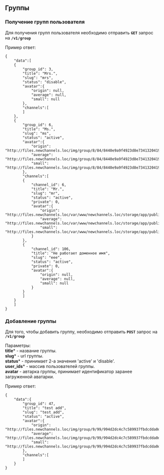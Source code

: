 ## Группы

### Получение групп пользователя

Для получения групп пользователя необходимо отправить **`GET`** запрос на **`/v1/group`**

Пример ответ:<br>
```
{
    "data":[
    {
        "group_id": 3,
        "title": "Mrs.",
        "slug": "mrs",
        "status": "disable",
        "avatar":{
            "origin": null,
            "average": null,
            "small": null
        },
        "channels":[
        ]
    },
    {
        "group_id": 6,
        "title": "Ms.",
        "slug": "ms",
        "status": "active",
        "avatar":{
            "origin": "http://files.newchannels.loc/img/group/8/84/8440e9a9f4923d8e73413204198c7cbc.png",
            "average": "http://files.newchannels.loc/img/group/8/84/8440e9a9f4923d8e73413204198c7cbc_400.png",
            "small": "http://files.newchannels.loc/img/group/8/84/8440e9a9f4923d8e73413204198c7cbc_150.png"
        },
        "channels":[
        {
            "channel_id": 6,
            "title": "Mr.",
            "slug": "mr",
            "status": "active",
            "private": 0,
            "avatar":{
                "origin": "http://files.newchannels.loc/var/www/newchannels.loc/storage/app/public/img/channel/b/b6/b6ba4c2140f71b3430a7aaf44a4bd2e1.jpg",
                "average": "http://files.newchannels.loc/var/www/newchannels.loc/storage/app/public/img/channel/b/b6/b6ba4c2140f71b3430a7aaf44a4bd2e1_400.jpg",
                "small": "http://files.newchannels.loc/var/www/newchannels.loc/storage/app/public/img/channel/b/b6/b6ba4c2140f71b3430a7aaf44a4bd2e1_150.jpg"
            }
        },
        {
            "channel_id": 106,
            "title": "Не работает доменное имя",
            "slug": "eee",
            "status": "active",
            "private": 0,
            "avatar":{
                "origin": null,
                "average": null,
                "small": null
            }
        }
        ]
    }
    ]
}
```

### Добавление группы

Для того, чтобы добавить группу, необходимо отправить 
**`POST`** запрос на **`/v1/group`**

Параметры:<br>
**title*** - название группы.<br>
**slug*** - url группы.<br>
**status*** - принимает 2-а значения 'active' и 'disable'.<br>
**user_ids*** - массив пользователей группы.<br>
**avatar** - автарка группы, 
принимает идентификатор заранее загруженной аватарки.

Пример ответ:<br>

```
{
    "data":{
        "group_id": 47,
        "title": "test add",
        "slug": "test_add",
        "status": "active",
        "avatar":{
            "origin": "http://files.newchannels.loc/img/group/9/99/994d2dc4c7c589937fbdcdda0db25436.png",
            "average": "http://files.newchannels.loc/img/group/9/99/994d2dc4c7c589937fbdcdda0db25436_400.png",
            "small": "http://files.newchannels.loc/img/group/9/99/994d2dc4c7c589937fbdcdda0db25436_150.png"
        },
        "channels":[
        ]
    }
}
```